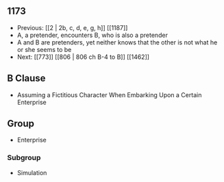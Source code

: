 ## 1173
- Previous: [[2 | 2b, c, d, e, g, h]] [[1187]] 
- A, a pretender, encounters B, who is also a pretender
- A and B are pretenders, yet neither knows that the other is not what he or she seems to be
- Next: [[773]] [[806 | 806 ch B-4 to B]] [[1462]] 

## B Clause
- Assuming a Fictitious Character When Embarking  Upon a Certain Enterprise

## Group
- Enterprise

### Subgroup
- Simulation

